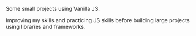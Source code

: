 Some small projects using Vanilla JS.

Improving my skills and practicing JS skills before building large projects using libraries and frameworks.
